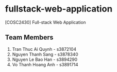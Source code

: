 # fullstack-web-application
[COSC2430] Full-stack Web Application

## Team Members
1. Tran Thuc Ai Quynh - s3872104
2. Nguyen Thanh Sang - s3878340  
3. Nguyen Le Bao Han - s3894290  
4. Vo Thanh Hoang Anh - s3891714